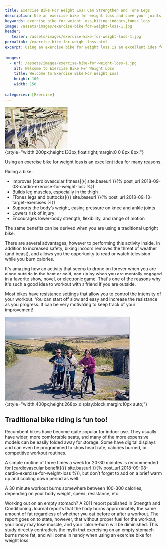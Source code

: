 ```yaml
---
title: Exercise Bike For Weight Loss Can Strengthen and Tone Legs
description: Use an exercise bike for weight loss and save your joints!  This activity will tone legs and build strength, all while biking indoors.
keywords: exercise bike for weight loss,biking indoors,tones legs
image: /assets/images/exercise-bike-for-weight-loss-1.jpg
header:
   teaser: /assets/images/exercise-bike-for-weight-loss-1.jpg
permalink: /exercise-bike-for-weight-loss.html
excerpt: Using an exercise bike for weight loss is an excellent idea for many reasons.

images:
  - url: /assets/images/exercise-bike-for-weight-loss-1.jpg
    alt: Welcome to Exercise Bike For Weight Loss
    title: Welcome to Exercise Bike For Weight Loss
    height: 100
    width: 150

categories: [Exercise]
---
```


![Welcome to Exercise Bike For Weight Loss](/assets/images/exercise-bike-for-weight-loss-1.jpg){:style="width:200px;height:133px;float:right;margin:0 0 8px 8px;"}

Using an exercise bike for weight loss is an excellent idea for many reasons. 

Riding a bike:
* Improves [cardiovascular fitness]({{ site.baseurl }}{% post_url 2018-09-08-cardio-exercise-for-weight-loss %})
* Builds leg muscles, especially in the thigh
* [Tones legs and buttocks]({{ site.baseurl }}{% post_url 2018-09-13-target-exercises %})
* Supports the body’s weight, easing pressure on knee and ankle joints
* Lowers risk of injury
* Encourages lower-body strength, flexibility, and range of motion

The same benefits can be derived when you are using a traditional upright bike.

There are several advantages, however to performing this activity inside. In addition to increased safety, biking indoors removes the threat of weather (and beast), and allows you the opportunity to read or watch television while you burn calories.

It's amazing how an activity that seems to drone on forever when you are alone outside in the heat or cold, can zip by when you are mentally engaged in a favorite show, novel, or electronic game. That's one of the reasons why it's such a good idea to workout with a friend if you are outside.

Most bikes have resistance settings that allow you to control the intensity of your workout. You can start off slow and easy and increase the resistance as you progress. It can be very motivating to keep track of your improvement!

![Welcome to Exercise Bike for Weight Loss](/assets/images/js_activity2.jpg){:style="width:400px;height:268px;display:block;margin:10px auto;"}

## Traditional bike riding is fun too!
Recumbent bikes have become quite popular for indoor use. They usually have wider, more comfortable seats, and many of the more expensive models can be easily folded away for storage. Some have digital displays and can even be programmed to show heart rate, calories burned, or competitive workout routines.

A simple routine of three times a week for 20-30 minutes is recommended for [cardiovascular benefit]({{ site.baseurl }}{% post_url 2018-09-08-cardio-exercise-for-weight-loss %}), but don’t forget to add on a brief warm up and cooling down period as well.

A 30 minute workout burns somewhere between 100-300 calories, depending on your body weight, speed, resistance, etc.

Working out on an empty stomach? A 2011 report published in Strength and Conditioning Journal reports that the body burns approximately the same amount of fat regardless of whether you eat before or after a workout. The report goes on to state, however, that without proper fuel for the workout, your body may lose muscle, and your calorie-burn will be diminished. This study directly contradicts the myth that exercising on an empty stomach burns more fat, and will come in handy when using an exercise bike for weight loss.
